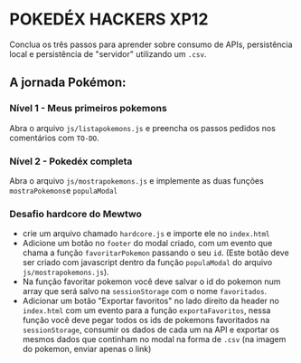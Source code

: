 # POKEDÉX HACKERS XP12

Conclua os três passos para aprender sobre consumo de APIs, persistência local e persistência de "servidor" utilizando um `.csv`.

## A jornada Pokémon:

### Nível 1 - Meus primeiros pokemons
Abra o arquivo `js/listapokemons.js` e preencha os passos pedidos nos comentários com `TO-DO`.

### Nível 2 - Pokedéx completa
Abra o arquivo `js/mostrapokemons.js` e implemente as duas funções `mostraPokemons`e `populaModal`

### Desafio hardcore do Mewtwo
- crie um arquivo chamado `hardcore.js` e importe ele no `index.html`
- Adicione um botão no `footer` do modal criado, com um evento que chama a função `favoritarPokemon` passando o seu `id`. (Este botão deve ser criado com javascript dentro da função `populaModal` do arquivo `js/mostrapokemons.js`).
- Na função favoritar pokemon você deve salvar o id do pokemon num array que será salvo na `sessionStorage` com o nome `favoritados`.
- Adicionar um botão "Exportar favoritos" no lado direito da header no `index.html` com um evento para a função `exportaFavoritos`, nessa função você deve pegar todos os ids de pokemons favoritados na `sessionStorage`, consumir os dados de cada um na API e exportar os mesmos dados que continham no modal na forma de `.csv` (na imagem do pokemon, enviar apenas o link)
